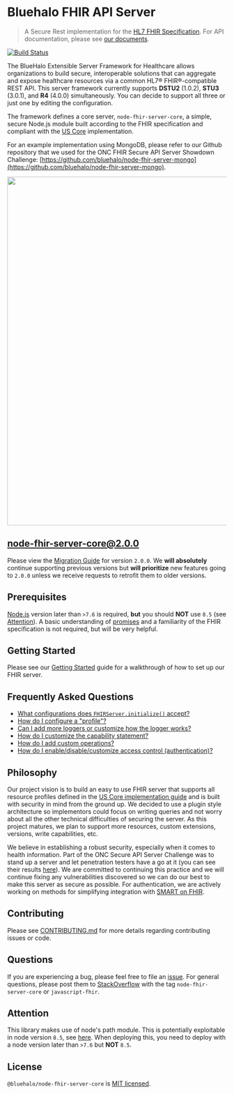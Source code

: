 # Bluehalo FHIR API Server

> A Secure Rest implementation for the [HL7 FHIR Specification](https://www.hl7.org/fhir/). For API documentation, please see [our documents](https://github.com/bluehalo/node-fhir-server-core/tree/master/docs).

[![Build Status](https://travis-ci.org/bluehalo/node-fhir-server-core.svg?branch=develop)](https://travis-ci.org/bluehalo/node-fhir-server-core)

The BlueHalo Extensible Server Framework for Healthcare allows organizations to build secure, interoperable solutions that can aggregate and expose healthcare resources via a common HL7® FHIR®-compatible REST API. This server framework currently supports **DSTU2** (1.0.2), **STU3** (3.0.1), and **R4** (4.0.0) simultaneously. You can decide to support all three or just one by editing the configuration.

The framework defines a core server, `node-fhir-server-core`, a simple, secure Node.js module built according to the FHIR specification and compliant with the [US Core](http://www.hl7.org/fhir/us/core/) implementation.

For an example implementation using MongoDB, please refer to our Github repository that we used for the ONC FHIR Secure API Server Showdown Challenge: [https://github.com/bluehalo/node-fhir-server-mongo](https://github.com/bluehalo/node-fhir-server-mongo).

<img src="https://www.bluehalo.com/wp-content/uploads/2018/01/FHIR-Server-Architecture_Update.png" width="800" alt="">

## node-fhir-server-core@2.0.0

Please view the [Migration Guide](https://github.com/bluehalo/node-fhir-server-core/blob/master/docs/MIGRATION_2.0.0.md) for version `2.0.0`. We **will absolutely** continue supporting previous versions but **will prioritize** new features going to `2.0.0` unless we receive requests to retrofit them to older versions.

## Prerequisites

[Node.js](https://nodejs.org/en/) version later than `>7.6` is required, **but** you should **NOT** use `8.5` (see [Attention](#attention)). A basic understanding of [promises](https://developer.mozilla.org/en-US/docs/Web/JavaScript/Reference/Global_Objects/Promise) and a familiarity of the FHIR specification is not required, but will be very helpful.

## Getting Started

Please see our [Getting Started](./docs/GettingStarted.md) guide for a walkthrough of how to set up our FHIR server.

## Frequently Asked Questions

- [What configurations does `FHIRServer.initialize()` accept?](./docs/ServerConfiguration.md)
- [How do I configure a "profile"?](./docs/ConfiguringProfiles.md)
- [Can I add more loggers or customize how the logger works?](./docs/CustomizeLogging.md)
- [How do I customize the capability statement?](./docs/CustomCapability.md)
- [How do I add custom operations?](./docs/CustomOperations.md)
- [How do I enable/disable/customize access control (authentication)?](./docs/AccessControl.md)

## Philosophy

Our project vision is to build an easy to use FHIR server that supports all resource profiles defined in the [US Core implementation guide](http://www.hl7.org/fhir/us/core/) and is built with security in mind from the ground up. We decided to use a plugin style architecture so implementors could focus on writing queries and not worry about all the other technical difficulties of securing the server. As this project matures, we plan to support more resources, custom extensions, versions, write capabilities, etc.

We believe in establishing a robust security, especially when it comes to health information. Part of the ONC Secure API Server Challenge was to stand up a server and let penetration testers have a go at it (you can see their results [here](https://github.com/bluehalo/node-fhir-server-core/issues?utf8=%E2%9C%93&q=label%3A%22ONC+FHIR+Challenge+Vulnerability%22+)). We are committed to continuing this practice and we will continue fixing any vulnerabilities discovered so we can do our best to make this server as secure as possible. For authentication, we are actively working on methods for simplifying integration with [SMART on FHIR](http://docs.smarthealthit.org/).

## Contributing

Please see [CONTRIBUTING.md](https://github.com/bluehalo/node-fhir-server-core/blob/master/CONTRIBUTING.md) for more details regarding contributing issues or code.

## Questions

If you are experiencing a bug, please feel free to file an [issue](https://github.com/bluehalo/node-fhir-server-core/issues). For general questions, please post them to [StackOverflow](https://stackoverflow.com/) with the tag `node-fhir-server-core` or `javascript-fhir`.

## Attention

This library makes use of node's path module. This is potentially exploitable in node version `8.5`, see [here](https://nodejs.org/en/blog/vulnerability/september-2017-path-validation/). When deploying this, you need to deploy with a node version later than `>7.6` but **NOT** `8.5`.

## License

`@bluehalo/node-fhir-server-core` is [MIT licensed](https://github.com/bluehalo/node-fhir-server-core/blob/master/LICENSE).
